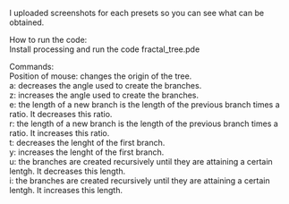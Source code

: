 I uploaded screenshots for each presets so you can see what can be obtained.

How to run the code:  
Install processing and run the code fractal_tree.pde

Commands:  
Position of mouse: changes the origin of the tree.  
a: decreases the angle used to create the branches.  
z: increases the angle used to create the branches.  
e: the length of a new branch is the length of the previous branch times a ratio. It decreases this ratio.  
r: the length of a new branch is the length of the previous branch times a ratio. It increases this ratio.  
t: decreases the lenght of the first branch.  
y: increases the lenght of the first branch.  
u: the branches are created recursively until they are attaining a certain lentgh. It decreases this length.  
i: the branches are created recursively until they are attaining a certain lentgh. It increases this length.  
